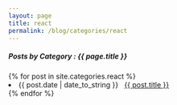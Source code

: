 ```yaml
---
layout: page
title: react
permalink: /blog/categories/react
---
```


<h5> Posts by Category : {{ page.title }} </h5>

<div class="card">
{% for post in site.categories.react %}
 <li class="category-posts"><span>{{ post.date | date_to_string }}</span> &nbsp; <a href="{{ post.url }}">{{ post.title }}</a></li>
{% endfor %}
</div>